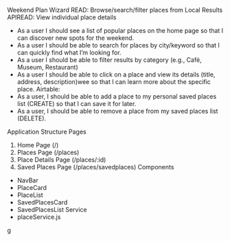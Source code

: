 Weekend Plan Wizard
READ: Browse/search/filter places from Local Results APIREAD: View individual place details
* As a  user I should see a list of popular places on the home page so that I can discover new spots for the weekend.
* As a  user I should be able to search for places by city/keyword so that I can quickly find what I’m looking for.
* As a  user I should be able to filter results by category (e.g., Café, Museum, Restaurant)
* As a  user I should be able to click on a place and view its details (title, address,  description)wee so that I can learn more about the specific place.
 Airtable:
* As a user, I should be able to add a place to my personal saved places list (CREATE) so that I can save it for later.
* As a user, I should be able to remove a place from my saved places list (DELETE).

Application Structure
Pages
1. Home Page (/)
2. Places Page (/places)
3. Place Details Page (/places/:id)
4. Saved Places Page (/places/savedplaces)
Components
* NavBar
* PlaceCard
* PlaceList
* SavedPlacesCard
* SavedPlacesList
Service
* placeService.js

g